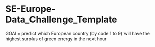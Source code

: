 # SE-Europe-Data_Challenge_Template

GOAl = predict which European country (by code 1 to 9) will have the highest surplus of green energy in the next hour
